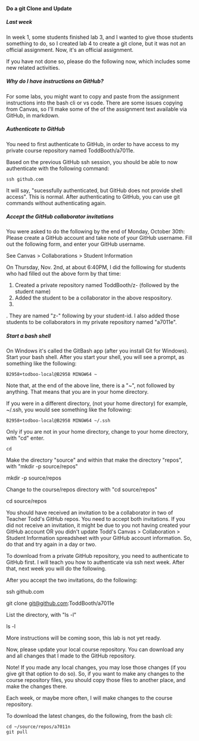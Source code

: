 #### Do a git Clone and Update

##### Last week

In week 1, some students finished lab 3, and I wanted to give those students something to do, so I created lab 4 to create a git clone, but it was not an official assignment.  Now, it's an official assignment.

If you have not done so, please do the following now, which includes some new related activities.

##### Why do I have instructions on GitHub?

For some labs, you might want to copy and paste from the assignment instructions into the bash cli or vs code.  There are some issues copying from Canvas, so I'll make some of the of the assignment text available via GitHub, in markdown.

##### Authenticate to GitHub

You need to first authenticate to GitHub, in order to have access to my private course repository named ToddBooth/a7011e.

Based on the previous GitHub ssh session, you should be able to now authenticate with the following command:

```
ssh github.com
```

It will say, "sucessfully authenticated, but GitHub does not provide shell access".  This is normal.  After authenticating to GitHub, you can use git commands without authenticating again.

##### Accept the GitHub collaborator invitations

You were asked to do the following by the end of Monday, October 30th:  Please create a GitHub account and take note of your GitHub username.  Fill out the following form, and enter your GitHub username.

See Canvas > Collaborations > Student Information

On Thursday, Nov. 2nd, at about 6:40PM, I did the folllowing for students who had filled out the above form by that time:

1. Created a private repository named ToddBooth/z- (followed by the student name)
2. Added the student to be a collaborator in the above respository.
3. 


.  They are named "z-" following by your student-id.  I also added those students to be collaborators in my private repository named "a7011e".




##### Start a bash shell

On Windows it's called the GitBash app (after you install Git for Windows).  Start your bash shell.  After you start your shell, you will see a prompt, as something like the following:

```
B2958+todboo-local@B2958 MINGW64 ~
```

Note that, at the end of the above line, there is a "~", not followed by anything.  That means that you are in your home directory.

If you were in a different directory, (not your home directory) for example, ~/.ssh, you would see something like the following:

```
B2958+todboo-local@B2958 MINGW64 ~/.ssh
```


Only if you are not in your home directory, change to your home directory, with "cd" enter.

```
cd
```


Make the directory "source" and within that make the directory "repos", with "mkdir -p source/repos"

mkdir -p source/repos

Change to the course/repos directory with "cd source/repos"

cd source/repos

You should have received an invitation to be a collaborator in two of Teacher Todd's GitHub repos.  You need to accept both invitations.  If you did not receive an invitation, it might be due to you not having created your GitHub account OR you didn't update Todd's Canvas > Collaboration > Student Information spreadsheet with your GitHub account information.  So, do that and try again in a day or two.

To download from a private GitHub repository, you need to authenticate to GitHub first.  I will teach you how to authenticate via ssh next week.  After that, next week you will do the following.

After you accept the two invitations, do the following:

ssh github.com

git clone git@github.com:ToddBooth/a7011e

List the directory, with "ls -l"

ls -l

More instructions will be coming soon, this lab is not yet ready.

Now, please update your local course repository.  You can download any and all changes that I made to the GitHub repository.

Note!  If you made any local changes, you may lose those changes (if you give git that option to do so).  So, if you want to make any changes to the course repository files, you should copy those files to another place, and make the changes there.  

Each week, or maybe more often, I will make changes to the course repository.

To download the latest changes, do the following, from the bash cli:

```
cd ~/source/repos/a7011n
git pull
```

